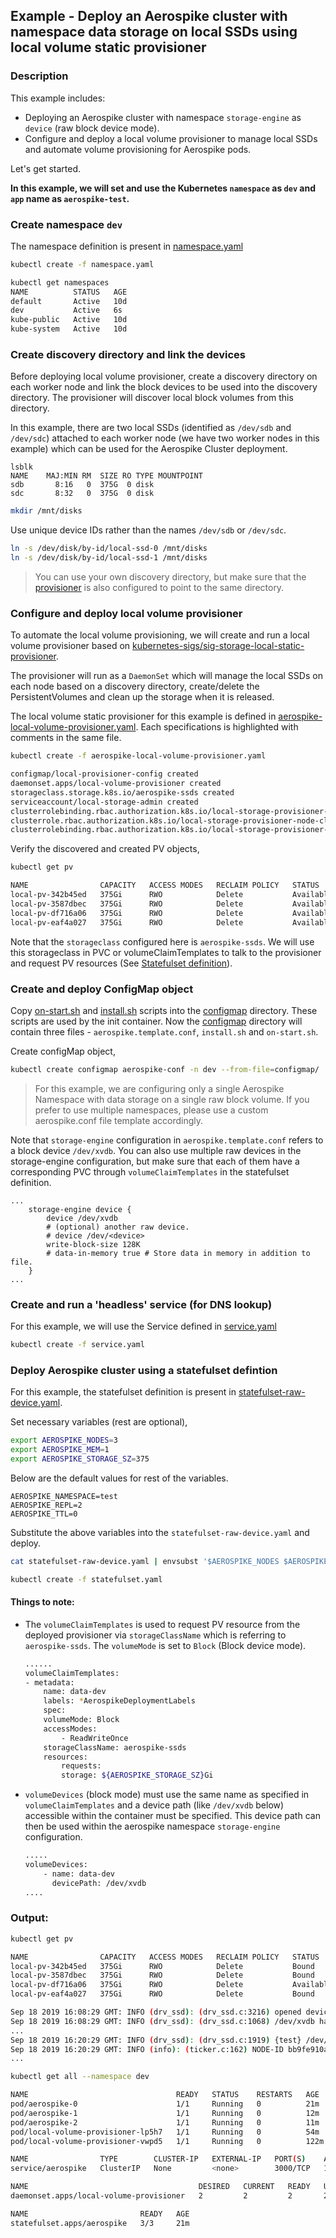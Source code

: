 ## Example - Deploy an Aerospike cluster with namespace data storage on local SSDs using local volume static provisioner

### Description

This example includes:

- Deploying an Aerospike cluster with namespace `storage-engine` as `device` (raw block device mode).
- Configure and deploy a local volume provisioner to manage local SSDs and automate volume provisioning for Aerospike pods.

Let's get started.

**In this example, we will set and use the Kubernetes `namespace` as `dev` and `app` name as `aerospike-test`.**

### Create namespace `dev`

The namespace definition is present in [namespace.yaml](namespace.yaml)
```sh
kubectl create -f namespace.yaml
```
```sh
kubectl get namespaces
NAME          STATUS   AGE
default       Active   10d
dev           Active   6s
kube-public   Active   10d
kube-system   Active   10d
```

### Create discovery directory and link the devices

Before deploying local volume provisioner, create a discovery directory on each worker node and link the block devices to be used into the discovery directory. The provisioner will discover local block volumes from this directory.

In this example, there are two local SSDs (identified as `/dev/sdb` and `/dev/sdc`) attached to each worker node (we have two worker nodes in this example) which can be used for the Aerospike Cluster deployment.

```
lsblk 
NAME    MAJ:MIN RM  SIZE RO TYPE MOUNTPOINT
sdb       8:16   0  375G  0 disk 
sdc       8:32   0  375G  0 disk
```

```sh
mkdir /mnt/disks
```

Use unique device IDs rather than the names `/dev/sdb` or `/dev/sdc`.

```sh
ln -s /dev/disk/by-id/local-ssd-0 /mnt/disks
ln -s /dev/disk/by-id/local-ssd-1 /mnt/disks
```

> You can use your own discovery directory, but make sure that the [provisioner](aerospike-local-volume-provisioner.yaml) is also configured to point to the same directory.

### Configure and deploy local volume provisioner

To automate the local volume provisioning, we will create and run a local volume provisioner based on [kubernetes-sigs/sig-storage-local-static-provisioner](https://github.com/kubernetes-sigs/sig-storage-local-static-provisioner). 

The provisioner will run as a `DaemonSet` which will manage the local SSDs on each node based on a discovery directory, create/delete the PersistentVolumes and clean up the storage when it is released.

The local volume static provisioner for this example is defined in [aerospike-local-volume-provisioner.yaml](aerospike-local-volume-provisioner.yaml). Each specifications is highlighted with comments in the same file.

```sh
kubectl create -f aerospike-local-volume-provisioner.yaml

configmap/local-provisioner-config created
daemonset.apps/local-volume-provisioner created
storageclass.storage.k8s.io/aerospike-ssds created
serviceaccount/local-storage-admin created
clusterrolebinding.rbac.authorization.k8s.io/local-storage-provisioner-pv-binding created
clusterrole.rbac.authorization.k8s.io/local-storage-provisioner-node-clusterrole created
clusterrolebinding.rbac.authorization.k8s.io/local-storage-provisioner-node-binding created
```

Verify the discovered and created PV objects,
```sh
kubectl get pv

NAME                CAPACITY   ACCESS MODES   RECLAIM POLICY   STATUS      CLAIM   STORAGECLASS     REASON   AGE
local-pv-342b45ed   375Gi      RWO            Delete           Available           aerospike-ssds            3s
local-pv-3587dbec   375Gi      RWO            Delete           Available           aerospike-ssds            3s
local-pv-df716a06   375Gi      RWO            Delete           Available           aerospike-ssds            3s
local-pv-eaf4a027   375Gi      RWO            Delete           Available           aerospike-ssds            3s
```

Note that the `storageclass` configured here is `aerospike-ssds`. We will use this storageclass in PVC or volumeClaimTemplates to talk to the provisioner and request PV resources (See [Statefulset definition](#deploy-aerospike-cluster-using-a-statefulset-defintion)).

### Create and deploy ConfigMap object

Copy [on-start.sh](../../configs/on-start.sh) and [install.sh](../../configs/install.sh) scripts into the [configmap](configmap) directory. These scripts are used by the init container. Now the [configmap](configmap) directory will contain three files - `aerospike.template.conf`, `install.sh` and `on-start.sh`.

Create configMap object,

```sh
kubectl create configmap aerospike-conf -n dev --from-file=configmap/
```

> For this example, we are configuring only a single Aerospike Namespace with data storage on a single raw block volume. If you prefer to use multiple namespaces, please use a custom aerospike.conf file template accordingly.

Note that `storage-engine` configuration in `aerospike.template.conf` refers to a block device `/dev/xvdb`. You can also use multiple raw devices in the storage-engine configuration, but make sure that each of them have a corresponding PVC through `volumeClaimTemplates` in the statefulset definition.
```
...
	storage-engine device {
        device /dev/xvdb
		# (optional) another raw device.
		# device /dev/<device> 
        write-block-size 128K
        # data-in-memory true # Store data in memory in addition to file.
	}
...
```

### Create and run a 'headless' service (for DNS lookup)

For this example, we will use the Service defined in [service.yaml](service.yaml)

```sh
kubectl create -f service.yaml
```


### Deploy Aerospike cluster using a statefulset defintion

For this example, the statefulset definition is present in [statefulset-raw-device.yaml](statefulset-raw-device.yaml).

Set necessary variables (rest are optional),

```sh
export AEROSPIKE_NODES=3
export AEROSPIKE_MEM=1
export AEROSPIKE_STORAGE_SZ=375
```
Below are the default values for rest of the variables.

```
AEROSPIKE_NAMESPACE=test
AEROSPIKE_REPL=2
AEROSPIKE_TTL=0
```

Substitute the above variables into the `statefulset-raw-device.yaml` and deploy.

```sh
cat statefulset-raw-device.yaml | envsubst '$AEROSPIKE_NODES $AEROSPIKE_NAMESPACE $AEROSPIKE_REPL $AEROSPIKE_MEM $AEROSPIKE_TTL $AEROSPIKE_STORAGE_SZ' > statefulset.yaml
```
```sh
kubectl create -f statefulset.yaml
```

#### Things to note:

- The `volumeClaimTemplates` is used to request PV resource from the deployed provisioner via `storageClassName` which is referring to `aerospike-ssds`. The `volumeMode` is set to `Block` (Block device mode).
    ```sh
    ......
    volumeClaimTemplates:
    - metadata:
        name: data-dev
        labels: *AerospikeDeploymentLabels
        spec:
        volumeMode: Block
        accessModes:
            - ReadWriteOnce
        storageClassName: aerospike-ssds
        resources:
            requests:
            storage: ${AEROSPIKE_STORAGE_SZ}Gi
    ```
- `volumeDevices` (block mode) must use the same name as specified in `volumeClaimTemplates` and a device path (like `/dev/xvdb` below) accessible within the container must be specified. This device path can then be used within the aerospike namespace `storage-engine` configuration.
    ```sh
    .....
    volumeDevices:
        - name: data-dev
          devicePath: /dev/xvdb
    ....
    ```

### Output:


```sh
kubectl get pv

NAME                CAPACITY   ACCESS MODES   RECLAIM POLICY   STATUS      CLAIM                      STORAGECLASS     REASON   AGE
local-pv-342b45ed   375Gi      RWO            Delete           Bound       dev/data-dev-aerospike-2   aerospike-ssds            121m
local-pv-3587dbec   375Gi      RWO            Delete           Bound       dev/data-dev-aerospike-0   aerospike-ssds            121m
local-pv-df716a06   375Gi      RWO            Delete           Available                              aerospike-ssds            121m
local-pv-eaf4a027   375Gi      RWO            Delete           Bound       dev/data-dev-aerospike-1   aerospike-ssds            121m
```

```sh
Sep 18 2019 16:08:29 GMT: INFO (drv_ssd): (drv_ssd.c:3216) opened device /dev/xvdb: usable size 402653184000, io-min-size 4096
Sep 18 2019 16:08:29 GMT: INFO (drv_ssd): (drv_ssd.c:1068) /dev/xvdb has 3072000 wblocks of size 131072
...
Sep 18 2019 16:20:29 GMT: INFO (drv_ssd): (drv_ssd.c:1919) {test} /dev/xvdb: used-bytes 0 free-wblocks 3071936 write-q 0 write (0,0.0) defrag-q 0 defrag-read (0,0.0) defrag-write (0,0.0)
Sep 18 2019 16:20:29 GMT: INFO (info): (ticker.c:162) NODE-ID bb9fe910a5d3186 CLUSTER-SIZE 3
...
```

```sh
kubectl get all --namespace dev

NAME                                 READY   STATUS    RESTARTS   AGE
pod/aerospike-0                      1/1     Running   0          21m
pod/aerospike-1                      1/1     Running   0          12m
pod/aerospike-2                      1/1     Running   0          11m
pod/local-volume-provisioner-lp5h7   1/1     Running   0          54m
pod/local-volume-provisioner-vwpd5   1/1     Running   0          122m

NAME                TYPE        CLUSTER-IP   EXTERNAL-IP   PORT(S)    AGE
service/aerospike   ClusterIP   None         <none>        3000/TCP   13m

NAME                                      DESIRED   CURRENT   READY   UP-TO-DATE   AVAILABLE   NODE SELECTOR   AGE
daemonset.apps/local-volume-provisioner   2         2         2       2            2           <none>          123m

NAME                         READY   AGE
statefulset.apps/aerospike   3/3     21m
```